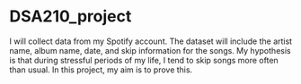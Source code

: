 # DSA210_project
I will collect data from my Spotify account. The dataset will include the artist name, album name, date, and skip information for the songs. My hypothesis is that during stressful periods of my life, I tend to skip songs more often than usual. In this project, my aim is to prove this.
